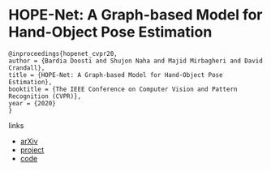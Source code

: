 # HOPE-Net: A Graph-based Model for Hand-Object Pose Estimation

```
@inproceedings{hopenet_cvpr20,
author = {Bardia Doosti and Shujon Naha and Majid Mirbagheri and David Crandall},
title = {HOPE-Net: A Graph-based Model for Hand-Object Pose Estimation},
booktitle = {The IEEE Conference on Computer Vision and Pattern Recognition (CVPR)},
year = {2020}
}
```

links
- [arXiv](https://arxiv.org/abs/2004.00060)
- [project](https://github.com/bardiadoosti/HOPE/)
- [code](https://github.com/bardiadoosti/HOPE/)
